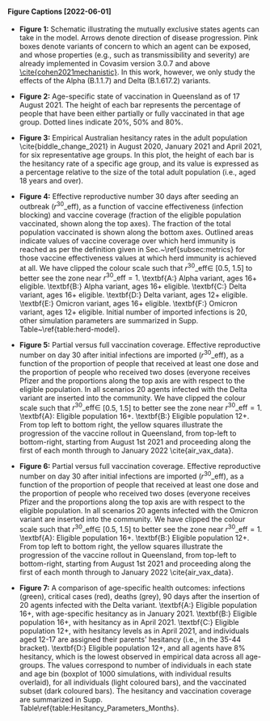 #### Figure Captions [2022-06-01]

- **Figure 1:** Schematic illustrating the mutually exclusive states agents can take in the model. Arrows denote direction of disease progression. Pink boxes denote variants of concern to which an agent can be exposed, and whose properties (e.g., such as transmissibility and severity) are already implemented in Covasim version 3.0.7 and above [\cite{cohen2021mechanistic}](https://www.medrxiv.org/content/10.1101/2021.05.31.21258018v2). In this work, however, we only study the effects of the Alpha (B.1.1.7) and Delta (B.1.617.2) variants.


- **Figure 2:** Age-specific state of vaccination in Queensland as of 17 August 2021. The height of each bar represents the percentage of people that have been either partially or fully vaccinated in that age group. Dotted lines indicate 20\%, 50\% and 80\%.



- **Figure 3:** Empirical Australian hesitancy rates in the adult population \cite{biddle_change_2021} in August 2020, January 2021 and April 2021, for six representative age groups. In this plot, the height of each bar is the hesitancy rate of a specific age group, and its value is expressed as a percentage relative to the size of the total adult population (i.e., aged 18 years and over).


- **Figure 4:** Effective reproductive number 30 days after seeding an outbreak ($r^{30}\_\mathrm{eff}$), as a function of vaccine effectiveness (infection blocking) and vaccine coverage (fraction of the eligible population vaccinated, shown along the top axes). The fraction of the total population vaccinated is shown along the bottom axes. Outlined areas indicate values of vaccine coverage over which herd immunity is reached as per the definition given in Sec.~\ref{subsec:metrics} for those vaccine effectiveness values at which herd immunity is achieved at all. We have clipped the colour scale such that $r^{30}\_\mathrm{eff} \in$ [0.5, 1.5] to better see the zone near $r^{30}\_\mathrm{eff}=1$. \textbf{A:} Alpha variant, ages 16+ eligible. \textbf{B:} Alpha variant, ages 16+ eligible. \textbf{C:} Delta variant, ages 16+ eligible. \textbf{D:} Delta variant, ages 12+ eligible. \textbf{E:} Omicron variant, ages 16+ eligible. \textbf{F:} Omicron variant, ages 12+ eligible.
Initial number of imported infections is 20, other simulation parameters are summarized in Supp. Table~\ref{table:herd-model}.


- **Figure 5:** Partial versus full vaccination coverage. Effective reproductive number on day 30 after initial infections are imported ($r^{30}\_\mathrm{eff}$), as a function of the proportion of people that received at least one dose and the proportion of people who received two doses (everyone receives Pfizer and the proportions along the top axis are with respect to the eligible population. In all scenarios 20 agents infected with the Delta variant are inserted into the community. We have clipped the colour scale such that $r^{30}\_\mathrm{eff} \in$ [0.5, 1.5] to better see the zone near $r^{30}\_\mathrm{eff}=1$. \textbf{A}: Eligible population 16+. \textbf{B:} Eligible population 12+. From top left to bottom right, the yellow squares illustrate the progression of the vaccine rollout in Queensland, from top-left to bottom-right, starting from August 1st 2021 and proceeding  along the first of each month through to January 2022 \cite{air_vax_data}.


- **Figure 6:** Partial versus full vaccination coverage. Effective reproductive number on day 30 after initial infections are imported ($r^{30}\_\mathrm{eff}$), as a function of the proportion of people that received at least one dose and the proportion of people who received two doses (everyone receives Pfizer and the proportions along the top axis are with respect to the eligible population. In all scenarios 20 agents infected with the Omicron variant are inserted into the community. We have clipped the colour scale such that $r^{30}\_\mathrm{eff} \in$ [0.5, 1.5] to better see the zone near $r^{30}\_\mathrm{eff}=1$. \textbf{A}: Eligible population 16+. \textbf{B:} Eligible population 12+. From top left to bottom right, the yellow squares illustrate the progression of the vaccine rollout in Queensland, from top-left to bottom-right, starting from August 1st 2021 and proceeding  along the first of each month through to January 2022 \cite{air\_vax\_data}.


- **Figure 7:** A comparison of age-specific health outcomes: infections (green), critical cases (red), deaths (grey), 90 days after the insertion of 20 agents infected with the Delta variant. \textbf{A:} Eligible population 16+, with age-specific hesitancy as in January 2021. \textbf{B:} Eligible population 16+, with hesitancy as in April 2021. \textbf{C:} Eligible population 12+, with hesitancy levels as in April 2021, and individuals aged 12-17 are assigned their parents' hesitancy (i.e., in the 35-44 bracket).  \textbf{D:} Eligible population 12+, and all agents have 8\% hesitancy, which is the lowest observed in empirical data across all age-groups. The values correspond to number of individuals in each state and age bin (boxplot of $1000$ simulations, with individual results overlaid), for all individuals (light coloured bars), and the vaccinated subset (dark coloured bars). The hesitancy and vaccination coverage are summarized in Supp. Table\ref{table:Hesitancy_Parameters_Months}. 

